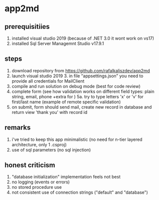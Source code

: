 # app2md

## prerequisitiies
1. installed visual studio 2019 (because of .NET 3.0 it wont work on vs17)
2. installed Sql Server Managemnt Studio v17.9.1

## steps
1. download repository from https://github.com/rafalkaliszdev/app2md
2. launch visual studio 2019 3. in file “appsettings.json” you need to provide all credentials for MailClient
4. compile and run solution on debug mode (best for code review)
5. complete form (see how validation works on different field types: plain string, email, phone +extra for )
5a. try to type letters 'x' or 'v' for first/last name (example of remote specific validation)
6. on submit, form should send mail, create new record in database and return view 'thank you' with record id

## remarks
1. i've tried to keep this app minimalistic (no need for n-tier layered architecture, only 1 .csproj)
2. use of sql parameters (no sql injection)

## honest criticism
1. "database initialization" implementation feels not best 
4. no logging (events or errors)
6. no stored procedure use 
8. not consistent use of connection strings ("default" and "database")